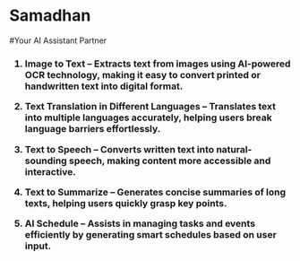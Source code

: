 # Samadhan
#Your AI Assistant Partner 
<h3 Here are short descriptions for each feature in your project:</h3>

1. Image to Text – Extracts text from images using AI-powered OCR technology, making it easy to convert printed or handwritten text into digital format.


2. Text Translation in Different Languages – Translates text into multiple languages accurately, helping users break language barriers effortlessly.


3. Text to Speech – Converts written text into natural-sounding speech, making content more accessible and interactive.


4. Text to Summarize – Generates concise summaries of long texts, helping users quickly grasp key points.


5. AI Schedule – Assists in managing tasks and events efficiently by generating smart schedules based on user input.
</h3>
